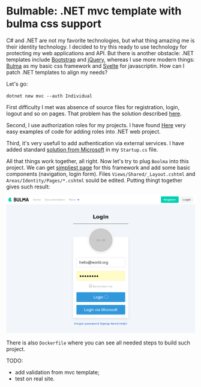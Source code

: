 # Bulmable: .NET mvc template with bulma css support

C# and .NET are not my favorite technologies, but what thing amazing me is their identity technology. I decided to try this ready to use technology for protecting my web applications and API. But there is another obstacle: .NET  templates include [Bootstrap](https://getbootstrap.com/docs/3.4/css/) and [jQuery](https://jquery.com/), whereas I use more modern things: [Bulma](https://bulma.io/) as my basic css framework and [Svelte](https://svelte.dev/) for javascriptin. How can I patch .NET templates to align my needs?

Let's go:

`dotnet new mvc --auth Individual`

First difficulty I met was absence of source files for registration, login, logout and so on pages. That problem has the solution described [here](https://docs.microsoft.com/en-us/aspnet/core/security/authentication/scaffold-identity?view=aspnetcore-3.1&tabs=visual-studio).

Second, I use authorization roles for my projects. I have found [Here](https://metanit.com/sharp/aspnet5/16.13.php) very easy examples of code for adding roles into .NET  web project.

Third, it's very usefull to add authentication via external services. I have added standard [solution from Microsoft](https://docs.microsoft.com/ru-ru/aspnet/core/security/authentication/social/microsoft-logins?view=aspnetcore-3.1) in my `Startup.cs` file.

All that things work together, all right. Now let's try to plug `Boolma` into this project. We can get [simpliest page](https://bulma.io/documentation/overview/start/) for this framework and add some basic components (navigation, login form). Files `Views/Shared/_Layout.cshtml` and `Areas/Identity/Pages/*.cshtml` sould be edited. Putting thingt together gives such result:

![.NET MVC + Boolma screenshot](img/screenshot.png)

There is also `Dockerfile` where you can see all needed steps to build such project.

TODO:

* add validation from mvc template;
* test on real site.


